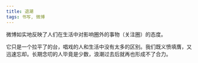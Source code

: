 ```yaml
---
title: 退潮
tags: 书写, 微博
---
```



微博如实地反映了人们在生活中对影响圈外的事物（关注圈）的态度。

它只是一个拉平了的台，唱戏的人和生活中没有太多的区别。我们既义愤填膺，又迅速忘却。长期念叨的人毕竟是少数，浪潮过去后就再也形成不了合力。

